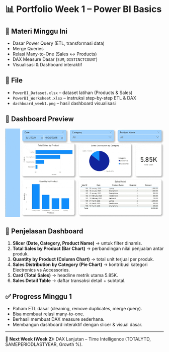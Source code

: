 # 📊 Portfolio Week 1 – Power BI Basics

## 📌 Materi Minggu Ini
- Dasar Power Query (ETL, transformasi data)
- Merge Queries
- Relasi Many-to-One (Sales ↔ Products)
- DAX Measure Dasar (`SUM`, `DISTINCTCOUNT`)
- Visualisasi & Dashboard interaktif

## 📂 File
- `PowerBI_Dataset.xlsx` – dataset latihan (Products & Sales)
- `PowerBI_Worksheet.xlsx` – instruksi step-by-step ETL & DAX
- `dashboard_week1.png` – hasil dashboard visualisasi

## 📸 Dashboard Preview
![Dashboard Week 1](dashboard_week1.gif)

## 📝 Penjelasan Dashboard
1. **Slicer (Date, Category, Product Name)** → untuk filter dinamis.  
2. **Total Sales by Product (Bar Chart)** → perbandingan nilai penjualan antar produk.  
3. **Quantity by Product (Column Chart)** → total unit terjual per produk.  
4. **Sales Distribution by Category (Pie Chart)** → kontribusi kategori Electronics vs Accessories.  
5. **Card (Total Sales)** → headline metrik utama 5.85K.  
6. **Sales Detail Table** → daftar transaksi detail + subtotal.  

## ✅ Progress Minggu 1
- Paham ETL dasar (cleaning, remove duplicates, merge query).  
- Bisa membuat relasi many-to-one.  
- Berhasil membuat DAX measure sederhana.  
- Membangun dashboard interaktif dengan slicer & visual dasar.  

---

📅 **Next Week (Week 2):** DAX Lanjutan – Time Intelligence (TOTALYTD, SAMEPERIODLASTYEAR, Growth %).
